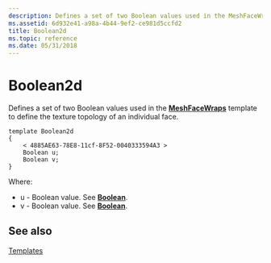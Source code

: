 ```yaml
---
description: Defines a set of two Boolean values used in the MeshFaceWraps template to define the texture topology of an individual face.
ms.assetid: 6d932e41-a98a-4b44-9ef2-ce981d5ccfd2
title: Boolean2d
ms.topic: reference
ms.date: 05/31/2018
---
```


# Boolean2d

Defines a set of two Boolean values used in the [**MeshFaceWraps**](meshfacewraps.md) template to define the texture topology of an individual face.

``` syntax
template Boolean2d
{
    < 4885AE63-78E8-11cf-8F52-0040333594A3 >
    Boolean u;
    Boolean v;
} 
```

Where:

-   u - Boolean value. See [**Boolean**](boolean.md).
-   v - Boolean value. See [**Boolean**](boolean.md).

## See also

<dl> <dt>

[Templates](dx9-graphics-reference-x-file-format-templates.md)
</dt> </dl>

 

 



